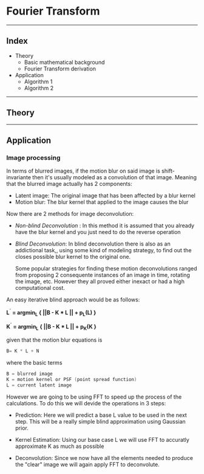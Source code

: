 # Fourier Transform

---

## Index

+ Theory
    + Basic mathematical background
    + Fourier Transform derivation
+ Application
    + Algorithm 1
    + Algorithm 2

---

## Theory



---

## Application

### Image processing

In terms of blurred images, if the motion blur on said image is shift-invariante then it's usually modeled as a convolution of that image. Meaning that the blurred image actually has 2 components:

- Latent image: The original image that has been affected by a blur kernel
- Motion blur: The blur kernel that applied to the image causes the blur

Now there are 2 methods for image deconvolution:

- _Non-blind Deconvolution_ :  In this method it is assumed that you already have the blur kernel and you just need to do the reverse operation

- _Blind Deconvolution_: In blind deconvolution there is also as an addictional task,, using some kind of modeling strategy, to find out the closes possible blur kernel to the original one.

  Some popular strategies for finding these motion deconvolutions ranged from proposing 2 consequente instances of an image in time, rotating the image, etc. However they all proved either inexact or had a high computational cost.

An easy iterative blind approach would be as follows:

 __L<sup>´</sup> = argmin<sub>L</sub> { ||B - K *  L  || + p<sub>L</sub>(L) }__

 __K<sup>´</sup> = argmin<sub>L</sub> { ||B - K *  L  || + p<sub>K</sub>(K }__



given that the motion blur equations is

~~~C
B= K * L + N
~~~

where the basic terms

~~~C
B = blurred image
K = motion kernel or PSF (point spread function)
L = current latent image
~~~



However we are going to be using FFT to speed up the process of the calculations. To do this we will devide the operations in 3 steps:



* Prediction: Here we will predict a base L value to be used in the next step. This will be a really simple blind approximation using Gaussian prior.

* Kernel Estimation: Using our base case L we will use FFT to accuratly approximate K as much as possible

* Deconvolution: Since we now have all the elements needed to produce the "clear" image we will again apply FFT to deconvolute.

  



